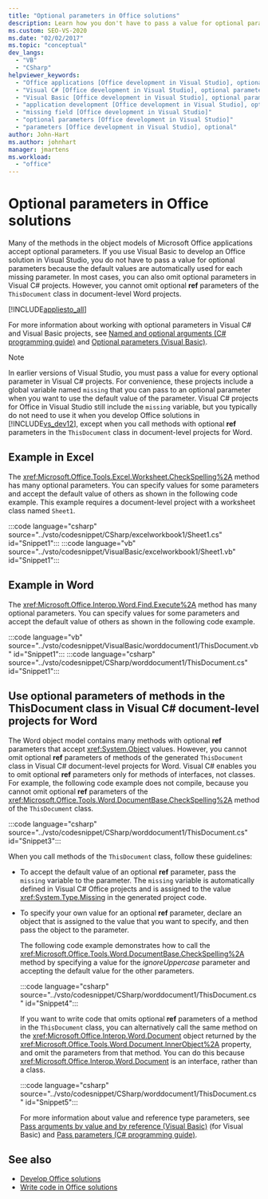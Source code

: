 ```yaml
---
title: "Optional parameters in Office solutions"
description: Learn how you don't have to pass a value for optional parameters because the default values are automatically used for each missing parameter.
ms.custom: SEO-VS-2020
ms.date: "02/02/2017"
ms.topic: "conceptual"
dev_langs:
  - "VB"
  - "CSharp"
helpviewer_keywords:
  - "Office applications [Office development in Visual Studio], optional parameters"
  - "Visual C# [Office development in Visual Studio], optional parameters"
  - "Visual Basic [Office development in Visual Studio], optional parameters"
  - "application development [Office development in Visual Studio], optional parameters"
  - "missing field [Office development in Visual Studio]"
  - "optional parameters [Office development in Visual Studio]"
  - "parameters [Office development in Visual Studio], optional"
author: John-Hart
ms.author: johnhart
manager: jmartens
ms.workload:
  - "office"
---
```

# Optional parameters in Office solutions
  Many of the methods in the object models of Microsoft Office applications accept optional parameters. If you use Visual Basic to develop an Office solution in Visual Studio, you do not have to pass a value for optional parameters because the default values are automatically used for each missing parameter. In most cases, you can also omit optional parameters in Visual C# projects. However, you cannot omit optional **ref** parameters of the `ThisDocument` class in document-level Word projects.

 [!INCLUDE[appliesto_all](../vsto/includes/appliesto-all-md.md)]

 For more information about working with optional parameters in Visual C# and Visual Basic projects, see [Named and optional arguments &#40;C&#35; programming guide&#41;](/dotnet/csharp/programming-guide/classes-and-structs/named-and-optional-arguments) and [Optional parameters &#40;Visual Basic&#41;](/dotnet/visual-basic/programming-guide/language-features/procedures/optional-parameters).

> [!NOTE]
> In earlier versions of Visual Studio, you must pass a value for every optional parameter in Visual C# projects. For convenience, these projects include a global variable named `missing` that you can pass to an optional parameter when you want to use the default value of the parameter. Visual C# projects for Office in Visual Studio still include the `missing` variable, but you typically do not need to use it when you develop Office solutions in [!INCLUDE[vs_dev12](../vsto/includes/vs-dev12-md.md)], except when you call methods with optional **ref** parameters in the `ThisDocument` class in document-level projects for Word.

## Example in Excel
 The <xref:Microsoft.Office.Tools.Excel.Worksheet.CheckSpelling%2A> method has many optional parameters. You can specify values for some parameters and accept the default value of others as shown in the following code example. This example requires a document-level project with a worksheet class named `Sheet1`.

 :::code language="csharp" source="../vsto/codesnippet/CSharp/excelworkbook1/Sheet1.cs" id="Snippet1":::
 :::code language="vb" source="../vsto/codesnippet/VisualBasic/excelworkbook1/Sheet1.vb" id="Snippet1":::

## Example in Word
 The <xref:Microsoft.Office.Interop.Word.Find.Execute%2A> method has many optional parameters. You can specify values for some parameters and accept the default value of others as shown in the following code example.

 :::code language="vb" source="../vsto/codesnippet/VisualBasic/worddocument1/ThisDocument.vb" id="Snippet1":::
 :::code language="csharp" source="../vsto/codesnippet/CSharp/worddocument1/ThisDocument.cs" id="Snippet1":::

## Use optional parameters of methods in the ThisDocument class in Visual C# document-level projects for Word
 The Word object model contains many methods with optional **ref** parameters that accept <xref:System.Object> values. However, you cannot omit optional **ref** parameters of methods of the generated `ThisDocument` class in Visual C# document-level projects for Word. Visual C# enables you to omit optional **ref** parameters only for methods of interfaces, not classes. For example, the following code example does not compile, because you cannot omit optional **ref** parameters of the <xref:Microsoft.Office.Tools.Word.DocumentBase.CheckSpelling%2A> method of the `ThisDocument` class.

 :::code language="csharp" source="../vsto/codesnippet/CSharp/worddocument1/ThisDocument.cs" id="Snippet3":::

 When you call methods of the `ThisDocument` class, follow these guidelines:

- To accept the default value of an optional **ref** parameter, pass the `missing` variable to the parameter. The `missing` variable is automatically defined in Visual C# Office projects and is assigned to the value <xref:System.Type.Missing> in the generated project code.

- To specify your own value for an optional **ref** parameter, declare an object that is assigned to the value that you want to specify, and then pass the object to the parameter.

  The following code example demonstrates how to call the <xref:Microsoft.Office.Tools.Word.DocumentBase.CheckSpelling%2A> method by specifying a value for the *ignoreUppercase* parameter and accepting the default value for the other parameters.

  :::code language="csharp" source="../vsto/codesnippet/CSharp/worddocument1/ThisDocument.cs" id="Snippet4":::

  If you want to write code that omits optional **ref** parameters of a method in the `ThisDocument` class, you can alternatively call the same method on the <xref:Microsoft.Office.Interop.Word.Document> object returned by the <xref:Microsoft.Office.Tools.Word.Document.InnerObject%2A> property, and omit the parameters from that method. You can do this because <xref:Microsoft.Office.Interop.Word.Document> is an interface, rather than a class.

  :::code language="csharp" source="../vsto/codesnippet/CSharp/worddocument1/ThisDocument.cs" id="Snippet5":::

  For more information about value and reference type parameters, see [Pass arguments by value and by reference &#40;Visual Basic&#41;](/dotnet/visual-basic/programming-guide/language-features/procedures/passing-arguments-by-value-and-by-reference) (for Visual Basic) and [Pass parameters &#40;C&#35; programming guide&#41;](/dotnet/csharp/programming-guide/classes-and-structs/passing-parameters).

## See also
- [Develop Office solutions](../vsto/developing-office-solutions.md)
- [Write code in Office solutions](../vsto/writing-code-in-office-solutions.md)
